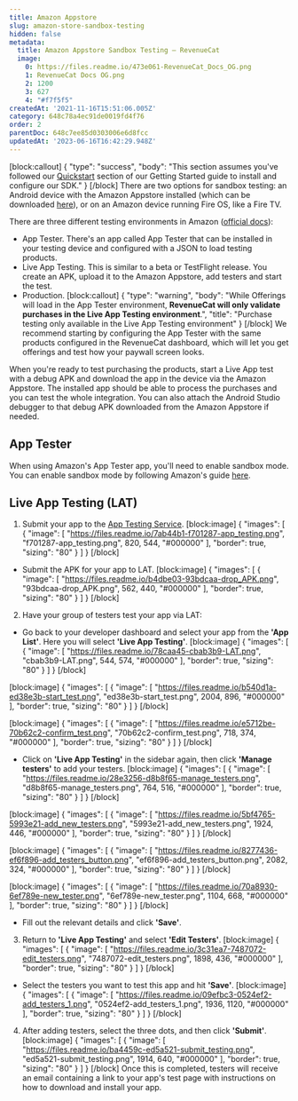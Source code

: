 ```yaml
---
title: Amazon Appstore
slug: amazon-store-sandbox-testing
hidden: false
metadata:
  title: Amazon Appstore Sandbox Testing – RevenueCat
  image:
    0: https://files.readme.io/473e061-RevenueCat_Docs_OG.png
    1: RevenueCat Docs OG.png
    2: 1200
    3: 627
    4: "#f7f5f5"
createdAt: '2021-11-16T15:51:06.005Z'
category: 648c78a4ec91de0019fd4f76
order: 2
parentDoc: 648c7ee85d0303006e6d8fcc
updatedAt: '2023-06-16T16:42:29.948Z'
---
```

[block:callout]
{
  "type": "success",
  "body": "This section assumes you've followed our [Quickstart](doc:getting-started-1) section of our Getting Started guide to install and configure our SDK."
}
[/block]
There are two options for sandbox testing: an Android device with the Amazon Appstore installed (which can be downloaded [here](https://www.amazon.com/gp/mas/get/amazonapp)), or on an Amazon device running Fire OS, like a Fire TV.

There are three different testing environments in Amazon ([official docs](https://developer.amazon.com/docs/in-app-purchasing/iap-testing-overview.html)):
- App Tester. There's an app called App Tester that can be installed in your testing device and configured with a JSON to load testing products.
- Live App Testing. This is similar to a beta or TestFlight release. You create an APK, upload it to the Amazon Appstore, add testers and start the test.
- Production.
[block:callout]
{
  "type": "warning",
  "body": "While Offerings will load in the App Tester environment, **RevenueCat will only validate purchases in the Live App Testing environment**.",
  "title": "Purchase testing only available in the Live App Testing environment"
}
[/block]
We recommend starting by configuring the App Tester with the same products configured in the RevenueCat dashboard, which will let you get offerings and test how your paywall screen looks. 

When you're ready to test purchasing the products, start a Live App test with a debug APK and download the app in the device via the Amazon Appstore. The installed app should be able to process the purchases and you can test the whole integration. You can also attach the Android Studio debugger to that debug APK downloaded from the Amazon Appstore if needed.

## App Tester

When using Amazon's App Tester app, you'll need to enable sandbox mode. You can enable sandbox mode by following Amazon's guide [here](https://developer.amazon.com/docs/in-app-purchasing/iap-app-tester-user-guide.html#installtester).

## Live App Testing (LAT)

1. Submit your app to the [App Testing Service](https://developer.amazon.com/apps-and-games/test).
[block:image]
{
  "images": [
    {
      "image": [
        "https://files.readme.io/7ab44b1-f701287-app_testing.png",
        "f701287-app_testing.png",
        820,
        544,
        "#000000"
      ],
      "border": true,
      "sizing": "80"
    }
  ]
}
[/block]
* Submit the APK for your app to LAT.
[block:image]
{
  "images": [
    {
      "image": [
        "https://files.readme.io/b4dbe03-93bdcaa-drop_APK.png",
        "93bdcaa-drop_APK.png",
        562,
        440,
        "#000000"
      ],
      "border": true,
      "sizing": "80"
    }
  ]
}
[/block]
2. Have your group of testers test your app via LAT:
* Go back to your developer dashboard and select your app from the **'App List'**. Here you will select **'Live App Testing'**.
[block:image]
{
  "images": [
    {
      "image": [
        "https://files.readme.io/78caa45-cbab3b9-LAT.png",
        "cbab3b9-LAT.png",
        544,
        574,
        "#000000"
      ],
      "border": true,
      "sizing": "80"
    }
  ]
}
[/block]

[block:image]
{
  "images": [
    {
      "image": [
        "https://files.readme.io/b540d1a-ed38e3b-start_test.png",
        "ed38e3b-start_test.png",
        2004,
        896,
        "#000000"
      ],
      "border": true,
      "sizing": "80"
    }
  ]
}
[/block]

[block:image]
{
  "images": [
    {
      "image": [
        "https://files.readme.io/e5712be-70b62c2-confirm_test.png",
        "70b62c2-confirm_test.png",
        718,
        374,
        "#000000"
      ],
      "border": true,
      "sizing": "80"
    }
  ]
}
[/block]
* Click on **'Live App Testing'** in the sidebar again, then click **'Manage testers'** to add your testers.
[block:image]
{
  "images": [
    {
      "image": [
        "https://files.readme.io/28e3256-d8b8f65-manage_testers.png",
        "d8b8f65-manage_testers.png",
        764,
        516,
        "#000000"
      ],
      "border": true,
      "sizing": "80"
    }
  ]
}
[/block]

[block:image]
{
  "images": [
    {
      "image": [
        "https://files.readme.io/5bf4765-5993e21-add_new_testers.png",
        "5993e21-add_new_testers.png",
        1924,
        446,
        "#000000"
      ],
      "border": true,
      "sizing": "80"
    }
  ]
}
[/block]

[block:image]
{
  "images": [
    {
      "image": [
        "https://files.readme.io/8277436-ef6f896-add_testers_button.png",
        "ef6f896-add_testers_button.png",
        2082,
        324,
        "#000000"
      ],
      "border": true,
      "sizing": "80"
    }
  ]
}
[/block]

[block:image]
{
  "images": [
    {
      "image": [
        "https://files.readme.io/70a8930-6ef789e-new_tester.png",
        "6ef789e-new_tester.png",
        1104,
        668,
        "#000000"
      ],
      "border": true,
      "sizing": "80"
    }
  ]
}
[/block]
* Fill out the relevant details and click **'Save'**.

3. Return to **'Live App Testing'** and select **'Edit Testers'**.
[block:image]
{
  "images": [
    {
      "image": [
        "https://files.readme.io/3c31ea7-7487072-edit_testers.png",
        "7487072-edit_testers.png",
        1898,
        436,
        "#000000"
      ],
      "border": true,
      "sizing": "80"
    }
  ]
}
[/block]
* Select the testers you want to test this app and hit **'Save'**.
[block:image]
{
  "images": [
    {
      "image": [
        "https://files.readme.io/09efbc3-0524ef2-add_testers_1.png",
        "0524ef2-add_testers_1.png",
        1936,
        1120,
        "#000000"
      ],
      "border": true,
      "sizing": "80"
    }
  ]
}
[/block]
4. After adding testers, select the three dots, and then click **'Submit'**.
[block:image]
{
  "images": [
    {
      "image": [
        "https://files.readme.io/ba4459c-ed5a521-submit_testing.png",
        "ed5a521-submit_testing.png",
        1914,
        640,
        "#000000"
      ],
      "border": true,
      "sizing": "80"
    }
  ]
}
[/block]
Once this is completed, testers will receive an email containing a link to your app's test page with instructions on how to download and install your app.